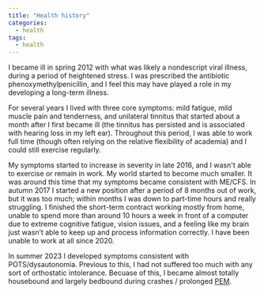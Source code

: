 ```yaml
---
title: "Health history"
categories:
  - health
tags:
  - health
---
```

I became ill in spring 2012 with what was likely a nondescript viral illness, during a period of heightened stress. I was prescribed the antibiotic phenoxymethylpenicillin, and I feel this may have played a role in my developing a long-term illness.

For several years I lived with three core symptoms: mild fatigue, mild muscle pain and tenderness, and unilateral tinnitus that started about a month after I first became ill (the tinnitus has persisted and is associated with hearing loss in my left ear). Throughout this period, I was able to work full time (though often relying on the relative flexibility of academia) and I could still exercise regularly.

My symptoms started to increase in severity in late 2016, and I wasn't able to exercise or remain in work. My world started to become much smaller. It was around this time that my symptoms became consistent with ME/CFS. In autumn 2017 I started a new position after a period of 8 months out of work, but it was too much; within months I was down to part-time hours and really struggling. I finished the short-term contract working mostly from home, unable to spend more than around 10 hours a week in front of a computer due to extreme cognitive fatigue, vision issues, and a feeling like my brain just wasn’t able to keep up and process information correctly. I have been unable to work at all since 2020.

In summer 2023 I developed symptoms consistent with POTS/dysautonomia. Previous to this, I had not suffered too much with any sort of orthostatic intolerance. Becuase of this, I became almost totally housebound and largely bedbound during crashes / prolonged [PEM](https://me-pedia.org/wiki/Post-exertional_malaise). 
